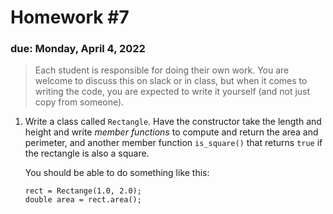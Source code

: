 # Homework #7

### due: Monday, April 4, 2022

> Each student is responsible for doing their own work.  You are welcome to
> discuss this on slack or in class, but when it comes to writing the code,
> you are expected to write it yourself (and not just copy from someone).

1. Write a class called `Rectangle`.  Have the constructor take the
   length and height and write *member functions* to compute and
   return the area and perimeter, and another member function
   `is_square()` that returns `true` if the rectangle is also a
   square.

   You should be able to do something like this:

   ```
   rect = Rectange(1.0, 2.0);
   double area = rect.area();
   ```
